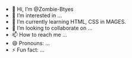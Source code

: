 - 👋 Hi, I’m @Zombie-Btyes
- 👀 I’m interested in ...
- 🌱 I’m currently learning HTML, CSS in MAGES. 
- 💞️ I’m looking to collaborate on ...
- 📫 How to reach me ...
- 😄 Pronouns: ...
- ⚡ Fun fact: ...

<!---
Zombie-Btyes/Zombie-Btyes is a ✨ special ✨ repository because its `README.md` (this file) appears on your GitHub profile.
You can click the Preview link to take a look at your changes.
--->
